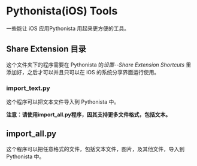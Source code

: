 # Pythonista(iOS) Tools

一些能让 iOS 应用Pythonista 用起来更方便的工具。

## Share Extension 目录

这个文件夹下的程序需要在 Pythonista 的*设置--Share Extension Shortcuts* 里添加好，之后才可以并且只可以在 iOS 的系统分享界面运行使用。

### import_text.py

这个程序可以把文本文件导入到 Pythonista 中。

**注意：请使用import_all.py程序，因其支持更多文件格式，包括文本。**

## import_all.py

这个程序可以把任意格式的文件，包括文本文件，图片，及其他文件，导入到 Pythonista 中。